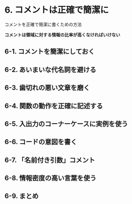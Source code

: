 # 6. コメントは正確で簡潔に

コメントを正確で簡潔に書くための方法

**コメントは領域に対する情報の比率が高くなければいけない**

## 6-1. コメントを簡潔にしておく

## 6-2. あいまいな代名詞を避ける

## 6-3. 歯切れの悪い文章を磨く

## 6-4. 関数の動作を正確に記述する

## 6-5. 入出力のコーナーケースに実例を使う

## 6-6. コードの意図を書く

## 6-7. 「名前付き引数」コメント

## 6-8. 情報密度の高い言葉を使う

## 6-9. まとめ

